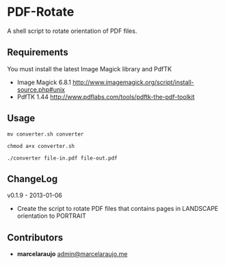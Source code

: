 PDF-Rotate
==========

A shell script to rotate orientation of PDF files.

## Requirements
You must install the latest Image Magick library and PdfTK

* Image Magick 6.8.1 <http://www.imagemagick.org/script/install-source.php#unix>
* PdfTK 1.44 <http://www.pdflabs.com/tools/pdftk-the-pdf-toolkit>

## Usage

`mv converter.sh converter`

`chmod a+x converter.sh`

`./converter file-in.pdf file-out.pdf`

## ChangeLog
v0.1.9 - 2013-01-06

* Create the script to rotate PDF files that contains pages in LANDSCAPE orientation to PORTRAIT

## Contributors ##

* __marcelaraujo__ <admin@marcelaraujo.me>